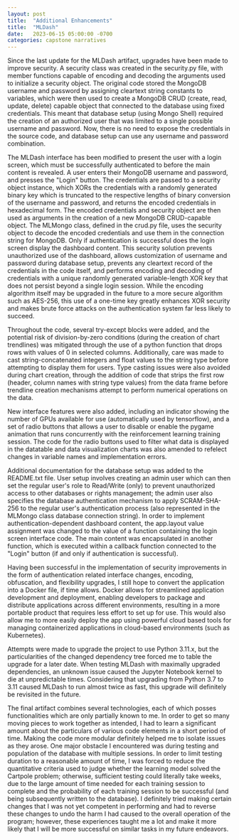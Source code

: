 ```yaml
---
layout: post
title:  "Additional Enhancements"
title:  "MLDash"
date:   2023-06-15 05:00:00 -0700
categories: capstone narratives
---
```

Since the last update for the MLDash artifact, upgrades have been made to improve security. A security class was created in the security.py file, with member functions capable of encoding and decoding the arguments used to initialize a security object. The original code stored the MongoDB username and password by assigning cleartext string constants to variables, which were then used to create a MongoDB CRUD (create, read, update, delete) capable object that connected to the database using fixed credentials. This meant that database setup (using Mongo Shell) required the creation of an authorized user that was limited to a single possible username and password. Now, there is no need to expose the credentials in the source code, and database setup can use any username and password combination. 

The MLDash interface has been modified to present the user with a login screen, which must be successfully authenticated to before the main content is revealed. A user enters their MongoDB username and password, and presses the "Login" button. The credentials are passed to a security object instance, which XORs the credentials with a randomly generated binary key which is truncated to the respective lengths of binary conversion of the username and password, and returns the encoded credentials in hexadecimal form. The encoded credentials and security object are then used as arguments in the creation of a new MongoDB CRUD-capable object. The MLMongo class, defined in the crud.py file, uses the security object to decode the encoded credentials and use them in the connection string for MongoDB. Only if authentication is successful does the login screen display the dashboard content. This security solution prevents unauthorized use of the dashboard, allows customization of username and password during database setup, prevents any cleartext record of the credentials in the code itself, and performs encoding and decoding of credentials with a unique randomly generated variable-length XOR key that does not persist beyond a single login session. While the encoding algorithm itself may be upgraded in the future to a more secure algorithm such as AES-256, this use of a one-time key greatly enhances XOR security and makes brute force attacks on the authentication system far less likely to succeed.

Throughout the code, several try-except blocks were added, and the potential risk of division-by-zero conditions (during the creation of chart trendlines) was mitigated through the use of a python function that drops rows with values of 0 in selected columns. Additionally, care was made to cast string-concatenated integers and float values to the string type before attempting to display them for users. Type casting issues were also avoided during chart creation, through the addition of code that strips the first row (header, column names with string type values) from the data frame before trendline creation mechanisms attempt to perform numerical operations on the data. 

New interface features were also added, including an indicator showing the number of GPUs available for use (automatically used by tensorflow), and a set of radio buttons that allows a user to disable or enable the pygame animation that runs concurrently with the reinforcement learning training session. The code for the radio buttons used to filter what data is displayed in the datatable and data visualization charts was also amended to refelect changes in variable names and implementation errors.

Additional documentation for the database setup was added to the README.txt file. User setup involves creating an admin user which can then set the regular user's role to Read/Write (only) to prevent unauthorized access to other databases or rights management; the admin user also specifies the database authentication mechanism to apply SCRAM-SHA-256 to the regular user's authentication process (also represented in the MLMongo class database connection string). In order to implement authentication-dependent dashboard content, the app.layout value assignment was changed to the value of a function containing the login screen interface code. The main content was encapsulated in another function, which is executed within a callback function connected to the "Login" button (if and only if authentication is successful). 

Having been successful in the implementation of security improvements in the form of authentication related interface changes, encoding, obfuscation, and flexibility upgrades, I still hope to convert the application into a Docker file, if time allows. Docker allows for streamlined application development and deployment, enabling developers to package and distribute applications across different environments, resulting in a more portable product that requires less effort to set up for use. This would also allow me to more easily deploy the app using powerful cloud based tools for managing containerized applications in cloud-based environments (such as Kubernetes).

Attempts were made to upgrade the project to use Python 3.11.x, but the particularities of the changed dependency tree forced me to table the upgrade for a later date. When testing MLDash with maximally upgraded dependencies, an unknown issue caused the Jupyter Notebook kernel to die at unpredictable times. Considering that upgrading from Python 3.7 to 3.11 caused MLDash to run almost twice as fast, this upgrade will definitely be revisited in the future.

The final artifact combines several technologies, each of which posses functionalities which are only partially known to me. In order to get so many moving pieces to work together as intended, I had to learn a significant amount about the particulars of various code elements in a short period of time. Making the code more modular definitely helped me to isolate issues as they arose. One major obstacle I encountered was during testing and population of the database with multiple sessions. In order to limit testing duration to a reasonable amount of time, I was forced to reduce the quantitative criteria used to judge whether the learning model solved the Cartpole problem; otherwise, sufficient testing could literally take weeks, due to the large amount of time needed for each training session to complete and the probability of each training session to be successful (and being subsequently written to the database). I definitely tried making certain changes that I was not yet competent in performing and had to reverse these changes to undo the harm I had caused to the overall operation of the program; however, these experiences taught me a lot and make it more likely that I will be more successful on similar tasks in my future endeavors.